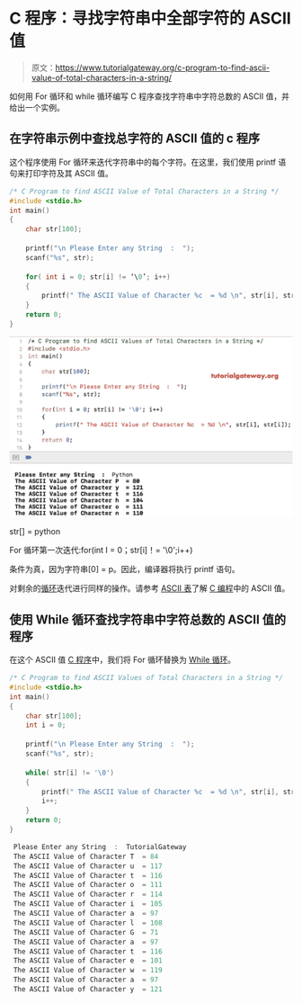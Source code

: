 # C 程序：寻找字符串中全部字符的 ASCII 值

> 原文：<https://www.tutorialgateway.org/c-program-to-find-ascii-value-of-total-characters-in-a-string/>

如何用 For 循环和 while 循环编写 C 程序查找字符串中字符总数的 ASCII 值，并给出一个实例。

## 在字符串示例中查找总字符的 ASCII 值的 c 程序

这个程序使用 For 循环来迭代字符串中的每个字符。在这里，我们使用 printf 语句来打印字符及其 ASCII 值。

```c
/* C Program to find ASCII Value of Total Characters in a String */
#include <stdio.h>
int main()
{
    char str[100];

    printf("\n Please Enter any String  :  ");
    scanf("%s", str);

    for( int i = 0; str[i] != ‘\0’; i++)
    {
        printf(" The ASCII Value of Character %c  = %d \n", str[i], str[i]);
    }
    return 0;
}
```

![C Program to find ASCII Value of Total Characters in a String 1](img/3851dae7c44868b642f105b5e6a46674.png)

str[] = python

For 循环第一次迭代:for(int I = 0；str[i]！= '\0';i++)

条件为真，因为字符串[0] = p。因此，编译器将执行 printf 语句。

对剩余的[循环](https://www.tutorialgateway.org/for-loop-in-c-programming/)迭代进行同样的操作。请参考 [ASCII 表](https://www.tutorialgateway.org/ascii-table/)了解 [C 编程](https://www.tutorialgateway.org/c-programming/)中的 ASCII 值。

## 使用 While 循环查找字符串中字符总数的 ASCII 值的程序

在这个 ASCII 值 [C 程序](https://www.tutorialgateway.org/c-programming-examples/)中，我们将 For 循环替换为 [While 循环](https://www.tutorialgateway.org/while-loop-in-c/)。

```c
/* C Program to find ASCII Values of Total Characters in a String */
#include <stdio.h>
int main()
{
    char str[100];
    int i = 0;

    printf("\n Please Enter any String  :  ");
    scanf("%s", str);

    while( str[i] != '\0')
    {
        printf(" The ASCII Value of Character %c  = %d \n", str[i], str[i]);
        i++;
    }
    return 0;
}
```

```c
 Please Enter any String  :  TutorialGateway
 The ASCII Value of Character T  = 84 
 The ASCII Value of Character u  = 117 
 The ASCII Value of Character t  = 116 
 The ASCII Value of Character o  = 111 
 The ASCII Value of Character r  = 114 
 The ASCII Value of Character i  = 105 
 The ASCII Value of Character a  = 97 
 The ASCII Value of Character l  = 108 
 The ASCII Value of Character G  = 71 
 The ASCII Value of Character a  = 97 
 The ASCII Value of Character t  = 116 
 The ASCII Value of Character e  = 101 
 The ASCII Value of Character w  = 119 
 The ASCII Value of Character a  = 97 
 The ASCII Value of Character y  = 121 
```